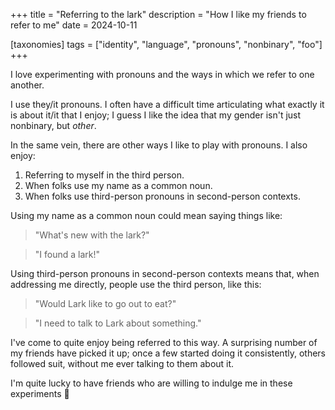 +++
title = "Referring to the lark"
description = "How I like my friends to refer to me"
date = 2024-10-11

[taxonomies]
tags = ["identity", "language", "pronouns", "nonbinary", "foo"]
+++

I love experimenting with pronouns and the ways in which we refer to one
another.

I use they/it pronouns. I often have a difficult time articulating what exactly
it is about it/it that I enjoy; I guess I like the idea that my gender isn't
just nonbinary, but *other*.

In the same vein, there are other ways I like to play with pronouns. I also
enjoy:

1. Referring to myself in the third person.
2. When folks use my name as a common noun.
3. When folks use third-person pronouns in second-person contexts.

Using my name as a common noun could mean saying things like:

> "What's new with the lark?"

> "I found a lark!"

Using third-person pronouns in second-person contexts means that, when
addressing me directly, people use the third person, like this:

> "Would Lark like to go out to eat?"

> "I need to talk to Lark about something."

I've come to quite enjoy being referred to this way. A surprising number of my
friends have picked it up; once a few started doing it consistently, others
followed suit, without me ever talking to them about it.

I'm quite lucky to have friends who are willing to indulge me in these
experiments 💚
